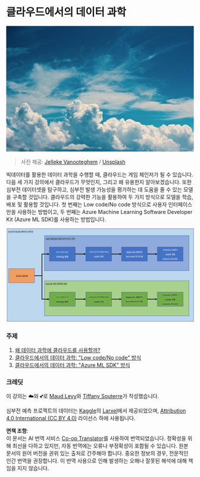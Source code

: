 <!--
CO_OP_TRANSLATOR_METADATA:
{
  "original_hash": "8dfe141a0f46f7d253e07f74913c7f44",
  "translation_date": "2025-08-25T17:20:02+00:00",
  "source_file": "5-Data-Science-In-Cloud/README.md",
  "language_code": "ko"
}
-->
# 클라우드에서의 데이터 과학

![cloud-picture](../../../translated_images/cloud-picture.f5526de3c6c6387b2d656ba94f019b3352e5e3854a78440e4fb00c93e2dea675.ko.jpg)

> 사진 제공: [Jelleke Vanooteghem](https://unsplash.com/@ilumire) / [Unsplash](https://unsplash.com/s/photos/cloud?orientation=landscape)

빅데이터를 활용한 데이터 과학을 수행할 때, 클라우드는 게임 체인저가 될 수 있습니다. 다음 세 가지 강의에서 클라우드가 무엇인지, 그리고 왜 유용한지 알아보겠습니다. 또한 심부전 데이터셋을 탐구하고, 심부전 발생 가능성을 평가하는 데 도움을 줄 수 있는 모델을 구축할 것입니다. 클라우드의 강력한 기능을 활용하여 두 가지 방식으로 모델을 학습, 배포 및 활용할 것입니다. 첫 번째는 Low code/No code 방식으로 사용자 인터페이스만을 사용하는 방법이고, 두 번째는 Azure Machine Learning Software Developer Kit (Azure ML SDK)를 사용하는 방법입니다.

![project-schema](../../../translated_images/project-schema.420e56d495624541eaecf2b737f138c86fb7d8162bb1c0bf8783c350872ffc4d.ko.png)

### 주제

1. [왜 데이터 과학에 클라우드를 사용할까?](17-Introduction/README.md)
2. [클라우드에서의 데이터 과학: "Low code/No code" 방식](18-Low-Code/README.md)
3. [클라우드에서의 데이터 과학: "Azure ML SDK" 방식](19-Azure/README.md)

### 크레딧
이 강의는 ☁️와 💕로 [Maud Levy](https://twitter.com/maudstweets)와 [Tiffany Souterre](https://twitter.com/TiffanySouterre)가 작성했습니다.

심부전 예측 프로젝트의 데이터는 [Kaggle](https://www.kaggle.com/andrewmvd)의 [
Larxel](https://www.kaggle.com/andrewmvd)에서 제공되었으며, [Attribution 4.0 International (CC BY 4.0)](https://creativecommons.org/licenses/by/4.0/) 라이선스 하에 사용됩니다.

**면책 조항**:  
이 문서는 AI 번역 서비스 [Co-op Translator](https://github.com/Azure/co-op-translator)를 사용하여 번역되었습니다. 정확성을 위해 최선을 다하고 있지만, 자동 번역에는 오류나 부정확성이 포함될 수 있습니다. 원본 문서의 원어 버전을 권위 있는 출처로 간주해야 합니다. 중요한 정보의 경우, 전문적인 인간 번역을 권장합니다. 이 번역 사용으로 인해 발생하는 오해나 잘못된 해석에 대해 책임을 지지 않습니다.